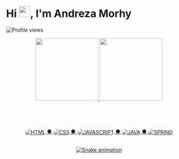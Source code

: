 <h1 align="left">Hi <img src="https://raw.githubusercontent.com/kaueMarques/kaueMarques/master/hi.gif" height="30px">, I'm Andreza Morhy</h1>
<p align="left"> <img src="https://komarev.com/ghpvc/?username=anmorhy&color=ff69b4&style=flat" alt="Profile views" /> </p>

<!-- STATS -->
<div align="center">
  <a href="https://github.com/anmorhy">
  <img height="170em" src="https://github-readme-stats.vercel.app/api?username=anmorhy&show_icons=true&theme=dracula&include_all_commits=true&count_private=true"/>
  <img height="170em" src="https://github-readme-stats.vercel.app/api/top-langs/?username=anmorhy&layout=compact&langs_count=7&theme=dracula"/>
</div>
<br>

#
<!-- Linguagens -->
<div align="center"><br>
    <img align="center" alt="HTML" style="border-radius: 20px" src="https://img.shields.io/badge/HTML5-E34F26?style=for-the-badge&logo=html5&logoColor=white"> ●
    <img align="center" alt="CSS" style="border-radius: 20px" src="https://img.shields.io/badge/CSS-239120?&style=for-the-badge&logo=css3&logoColor=white"> ●
    <img align="center" alt="JAVASCRIPT" style="border-radius: 20px" src="https://img.shields.io/badge/JavaScript-F7DF1E?style=for-the-badge&logo=javascript&logoColor=black"> ●
    <img align="center" alt="JAVA" style="border-radius: 20px" src="https://img.shields.io/badge/Java-ED8B00?style=for-the-badge&logo=java&logoColor=white"> ●
    <img align="center" alt="SPRING" style="border-radius: 20px" src="https://img.shields.io/badge/Spring-6DB33F?style=for-the-badge&logo=spring&logoColor=white">
</div>

<br>
<div align="center">
  
  ![Snake animation](https://github.com/anmorhy/anmorhy/blob/output/github-contribution-grid-snake.svg)
  
</div>

